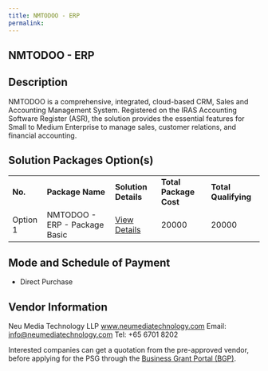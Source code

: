 ```yaml
---
title: NMTODOO - ERP
permalink: 
---
```


## NMTODOO - ERP

## Description

NMTODOO is a comprehensive, integrated, cloud-based CRM, Sales and Accounting Management System. Registered on the IRAS Accounting Software Register (ASR), the solution provides the essential features for Small to Medium Enterprise to manage sales, customer relations, and financial accounting.


## Solution Packages Option(s)

<table>
<tr>
<td><b>No.</b></td>
<td><b>Package Name</b></td>
<td><b>Solution Details</b></td>
<td><b>Total Package Cost</b></td>
<td><b>Total Qualifying</b></td>
</tr>
<tr>
<td>Option 1</td>
<td>NMTODOO - ERP  - Package Basic</td>
<td><a href='https://www.gobusiness.gov.sg/images/psg/DesensitisedNeuMediaAnnex3CRwef12August2021-_Part_1.pdf'>View Details</a></td>
<td>20000</td>
<td>20000</td>
</tr>
</table>

## Mode and Schedule of Payment

 - Direct Purchase

## Vendor Information

 Neu Media Technology LLP
www.neumediatechnology.com
Email: info@neumediatechnology.com
Tel: +65 6701 8202

Interested companies can get a quotation from the pre-approved vendor, before applying for the PSG through the <a href='https://www.businessgrants.gov.sg/'>Business Grant Portal (BGP)</a>.
